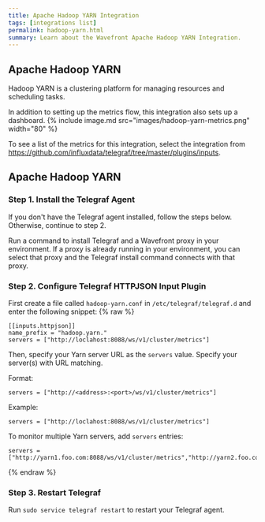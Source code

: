 ```yaml
---
title: Apache Hadoop YARN Integration
tags: [integrations list]
permalink: hadoop-yarn.html
summary: Learn about the Wavefront Apache Hadoop YARN Integration.
---
```

## Apache Hadoop YARN

Hadoop YARN is a clustering platform for managing resources and scheduling tasks.

In addition to setting up the metrics flow, this integration also sets up a dashboard.
{% include image.md src="images/hadoop-yarn-metrics.png" width="80" %}


To see a list of the metrics for this integration, select the integration from <https://github.com/influxdata/telegraf/tree/master/plugins/inputs>.
## Apache Hadoop YARN



### Step 1. Install the Telegraf Agent

If you don't have the Telegraf agent installed, follow the steps below. Otherwise, continue to step 2.

Run a command to install Telegraf and a Wavefront proxy in your environment. If a proxy is already running in your environment, you can select that proxy and the Telegraf install command connects with that proxy.

### Step 2. Configure Telegraf HTTPJSON Input Plugin

First create a file called `hadoop-yarn.conf` in `/etc/telegraf/telegraf.d` and enter the following snippet:
{% raw %}
```
[[inputs.httpjson]]
name_prefix = "hadoop.yarn."
servers = ["http://loclahost:8088/ws/v1/cluster/metrics"]
```

Then, specify your Yarn server URL as the `servers` value. Specify your server(s) with URL matching.

Format:
```
servers = ["http://<address>:<port>/ws/v1/cluster/metrics"]
```
Example:
```
servers = ["http://loclahost:8088/ws/v1/cluster/metrics"]
```

To monitor multiple Yarn servers, add `servers` entries:
```
servers = ["http://yarn1.foo.com:8088/ws/v1/cluster/metrics","http://yarn2.foo.com:8088/ws/v1/cluster/metrics"]
```
{% endraw %}

### Step 3. Restart Telegraf

Run `sudo service telegraf restart` to restart your Telegraf agent.
